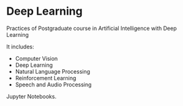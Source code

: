 # Deep Learning

Practices of Postgraduate course in Artificial Intelligence with Deep Learning

It includes:

  - Computer Vision
  - Deep Learning
  - Natural Language Processing
  - Reinforcement Learning
  - Speech and Audio Processing


Jupyter Notebooks.
